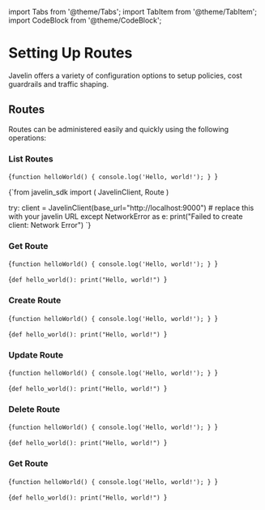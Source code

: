 import Tabs from '@theme/Tabs';
import TabItem from '@theme/TabItem';
import CodeBlock from '@theme/CodeBlock';

# Setting Up Routes
Javelin offers a variety of configuration options to setup policies, cost guardrails and traffic shaping. 

## Routes
Routes can be administered easily and quickly using the following operations:

### List Routes

<Tabs>
<TabItem value="shell" label="curl">

<CodeBlock
  language="javascript"
  title="Hello World Function"
  showLineNumbers>
  {`function helloWorld() {
  console.log('Hello, world!');
}
`}
</CodeBlock>

</TabItem>
<TabItem value="py" label="Python">

<CodeBlock
  language="python"
  title="Javelin Client Example"
  showLineNumbers>
  {`from javelin_sdk import (
      JavelinClient,
      Route
  )

  try:
      client = JavelinClient(base_url="http://localhost:9000") # replace this with your javelin URL
  except NetworkError as e:
      print("Failed to create client: Network Error")
`}
</CodeBlock>


</TabItem>
</Tabs>

### Get Route

<Tabs>
<TabItem value="python" label="curl">

<CodeBlock
  language="javascript"
  title="Hello World Function"
  showLineNumbers>
  {`function helloWorld() {
  console.log('Hello, world!');
}
`}
</CodeBlock>

</TabItem>
<TabItem value="py" label="Python">

<CodeBlock
  language="python"
  title="Hello World Example"
  showLineNumbers>
  {`def hello_world():
  print("Hello, world!")
`}
</CodeBlock>


</TabItem>
</Tabs>

### Create Route

<Tabs>
<TabItem value="python" label="curl">

<CodeBlock
  language="javascript"
  title="Hello World Function"
  showLineNumbers>
  {`function helloWorld() {
  console.log('Hello, world!');
}
`}
</CodeBlock>

</TabItem>
<TabItem value="py" label="Python">

<CodeBlock
  language="python"
  title="Hello World Example"
  showLineNumbers>
  {`def hello_world():
  print("Hello, world!")
`}
</CodeBlock>


</TabItem>
</Tabs>

### Update Route

<Tabs>
<TabItem value="python" label="cURL">

<CodeBlock
  language="javascript"
  title="Hello World Function"
  showLineNumbers>
  {`function helloWorld() {
  console.log('Hello, world!');
}
`}
</CodeBlock>

</TabItem>
<TabItem value="py" label="Python">

<CodeBlock
  language="python"
  title="Hello World Example"
  showLineNumbers>
  {`def hello_world():
  print("Hello, world!")
`}
</CodeBlock>


</TabItem>
</Tabs>

### Delete Route

<Tabs>
<TabItem value="python" label="curl">

<CodeBlock
  language="javascript"
  title="Hello World Function"
  showLineNumbers>
  {`function helloWorld() {
  console.log('Hello, world!');
}
`}
</CodeBlock>

</TabItem>
<TabItem value="py" label="Python">

<CodeBlock
  language="python"
  title="Hello World Example"
  showLineNumbers>
  {`def hello_world():
  print("Hello, world!")
`}
</CodeBlock>


</TabItem>
</Tabs>

### Get Route

<Tabs>
<TabItem value="python" label="curl">

<CodeBlock
  language="javascript"
  title="Hello World Function"
  showLineNumbers>
  {`function helloWorld() {
  console.log('Hello, world!');
}
`}
</CodeBlock>

</TabItem>
<TabItem value="py" label="Python">

<CodeBlock
  language="python"
  title="Hello World Example"
  showLineNumbers>
  {`def hello_world():
  print("Hello, world!")
`}
</CodeBlock>


</TabItem>
</Tabs>
